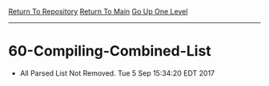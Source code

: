 [Return To Repository](https://github.com/deathbybandaid/piholeparser/)
[Return To Main](https://github.com/deathbybandaid/piholeparser/blob/master/RecentRunLogs/Mainlog.md)
[Go Up One Level](https://github.com/deathbybandaid/piholeparser/blob/master/RecentRunLogs/TopLevelScripts/Writing-Additional-Lists.md)
____________________________________
# 60-Compiling-Combined-List
* All Parsed List Not Removed. Tue 5 Sep 15:34:20 EDT 2017

